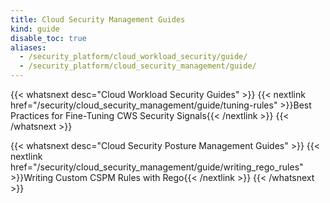 ```yaml
---
title: Cloud Security Management Guides
kind: guide
disable_toc: true
aliases:
  - /security_platform/cloud_workload_security/guide/
  - /security_platform/cloud_security_management/guide/
---
```


{{< whatsnext desc="Cloud Workload Security Guides" >}}
    {{< nextlink href="/security/cloud_security_management/guide/tuning-rules" >}}Best Practices for Fine-Tuning CWS Security Signals{{< /nextlink >}}
{{< /whatsnext >}}

{{< whatsnext desc="Cloud Security Posture Management Guides" >}}
    {{< nextlink href="/security/cloud_security_management/guide/writing_rego_rules" >}}Writing Custom CSPM Rules with Rego{{< /nextlink >}}
{{< /whatsnext >}}